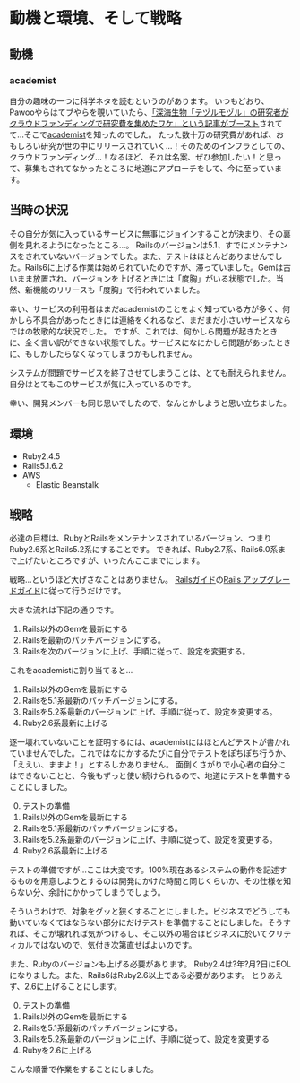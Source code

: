 # 動機と環境、そして戦略

## 動機

### academist

自分の趣味の一つに科学ネタを読むというのがあります。
いつもどおり、Pawooやらはてブやらを覗いていたら、[「深海生物「テヅルモヅル」の研究者がクラウドファンディングで研究費を集めたワケ」という記事がブースト](https://kurage.cc/@yi0713/102072309114373460)されてて…そこで[academist](https://academist-cf.com/)を知ったのでした。
たった数十万の研究費があれば、おもしろい研究が世の中にリリースされていく…！そのためのインフラとしての、クラウドファンディング…！なるほど、それは名案、ぜひ参加したい！と思って、募集もされてなかったところに地道にアプローチをして、今に至っています。

## 当時の状況

その自分が気に入っているサービスに無事にジョインすることが決まり、その裏側を見れるようになったところ…。
Railsのバージョンは5.1、すでにメンテナンスをされていないバージョンでした。また、テストはほとんどありませんでした。Rails6に上げる作業は始められていたのですが、滞っていました。Gemは古いまま放置され、バージョンを上げるときには「度胸」がいる状態でした。当然、新機能のリリースも「度胸」で行われていました。

幸い、サービスの利用者はまだacademistのことをよく知っている方が多く、何かしら不具合があったときには連絡をくれるなど、まだまだ小さいサービスならではの牧歌的な状況でした。
ですが、これでは、何かしら問題が起きたときに、全く言い訳ができない状態でした。サービスになにかしら問題があったときに、もしかしたらなくなってしまうかもしれません。

システムが問題でサービスを終了させてしまうことは、とても耐えられません。自分はとてもこのサービスが気に入っているのです。

幸い、開発メンバーも同じ思いでしたので、なんとかしようと思い立ちました。

## 環境

- Ruby2.4.5
- Rails5.1.6.2
- AWS
  - Elastic Beanstalk

## 戦略

必達の目標は、RubyとRailsをメンテナンスされているバージョン、つまりRuby2.6系とRails5.2系にすることです。
できれば、Ruby2.7系、Rails6.0系まで上げたいところですが、いったんここまでにします。

戦略…というほど大げさなことはありません。
[Railsガイド](https://railsguides.jp/)の[Rails アップグレードガイド](https://railsguides.jp/upgrading_ruby_on_rails.html)に従って行うだけです。

大きな流れは下記の通りです。

1. Rails以外のGemを最新にする
2. Railsを最新のパッチバージョンにする。
3. Railsを次のバージョンに上げ、手順に従って、設定を変更する。

これをacademistに割り当てると…

1. Rails以外のGemを最新にする
2. Railsを5.1系最新のパッチバージョンにする。
3. Railsを5.2系最新のバージョンに上げ、手順に従って、設定を変更する。
4. Ruby2.6系最新に上げる

逐一壊れていないことを証明するには、academistにはほとんどテストが書かれていませんでした。これではなにかするたびに自分でテストをぽちぽち行うか、「ええい、ままよ！」とするしかありません。
面倒くさがりで小心者の自分にはできないことと、今後もずっと使い続けられるので、地道にテストを準備することにしました。

0. テストの準備
1. Rails以外のGemを最新にする
2. Railsを5.1系最新のパッチバージョンにする。
3. Railsを5.2系最新のバージョンに上げ、手順に従って、設定を変更する。
4. Ruby2.6系最新に上げる

テストの準備ですが…ここは大変です。100%現在あるシステムの動作を記述するものを用意しようとするのは開発にかけた時間と同じくらいか、その仕様を知らない分、余計にかかってしまうでしょう。

そういうわけで、対象をグッと狭くすることにしました。ビジネスでどうしても動いていなくてはならない部分にだけテストを準備することにしました。そうすれば、そこが壊れれば気がつけるし、そこ以外の場合はビジネスに於いてクリティカルではないので、気付き次第直せばよいのです。

また、Rubyのバージョンも上げる必要があります。
Ruby2.4は?年?月?日にEOLになりました。また、Rails6はRuby2.6以上である必要があります。
とりあえず、2.6に上げることにします。

0. テストの準備
1. Rails以外のGemを最新にする
2. Railsを5.1系最新のパッチバージョンにする。
3. Railsを5.2系最新のバージョンに上げ、手順に従って、設定を変更する
4. Rubyを2.6に上げる

こんな順番で作業をすることにしました。
